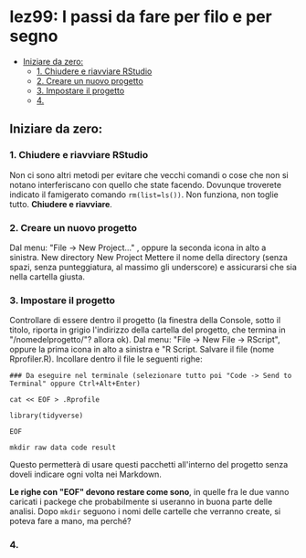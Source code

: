 lez99: I passi da fare per filo e per segno
================

-   [Iniziare da zero:](#iniziare-da-zero)
    -   [1. Chiudere e riavviare RStudio](#chiudere-e-riavviare-rstudio)
    -   [2. Creare un nuovo progetto](#creare-un-nuovo-progetto)
    -   [3. Impostare il progetto](#impostare-il-progetto)
    -   [4.](#section)

Iniziare da zero:
-----------------

### 1. Chiudere e riavviare RStudio

Non ci sono altri metodi per evitare che vecchi comandi o cose che non si notano interferiscano con quello che state facendo. Dovunque troverete indicato il famigerato comando `rm(list=ls())`. Non funziona, non toglie tutto. **Chiudere e riavviare**.

### 2. Creare un nuovo progetto

Dal menu: "File -&gt; New Project..." , oppure la seconda icona in alto a sinistra.
New directory
New Project
Mettere il nome della directory (senza spazi, senza punteggiatura, al massimo gli underscore) e assicurarsi che sia nella cartella giusta.

### 3. Impostare il progetto

Controllare di essere dentro il progetto (la finestra della Console, sotto il titolo, riporta in grigio l'indirizzo della cartella del progetto, che termina in "/nomedelprogetto/"? allora ok).
Dal menu: "File -&gt; New File -&gt; RScript", oppure la prima icona in alto a sinistra e "R Script.
Salvare il file (nome Rprofiler.R).
Incollare dentro il file le seguenti righe:

    ### Da eseguire nel terminale (selezionare tutto poi "Code -> Send to Terminal" oppure Ctrl+Alt+Enter)

    cat << EOF > .Rprofile

    library(tidyverse)

    EOF

    mkdir raw data code result

Questo permetterà di usare questi pacchetti all'interno del progetto senza doveli indicare ogni volta nei Markdown.

**Le righe con "EOF" devono restare come sono**, in quelle fra le due vanno caricati i packege che probabilmente si useranno in buona parte delle analisi. Dopo `mkdir` seguono i nomi delle cartelle che verranno create, si poteva fare a mano, ma perché?

### 4.

